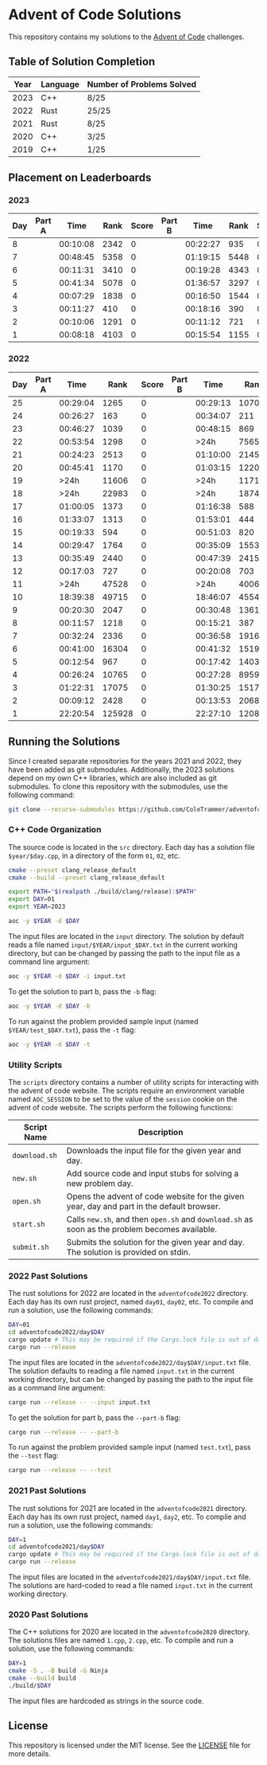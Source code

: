 # Advent of Code Solutions

This repository contains my solutions to the [Advent of Code](https://adventofcode.com) challenges.

## Table of Solution Completion

| Year | Language | Number of Problems Solved |
| ---- | -------- | ------------------------- |
| 2023 | C++      | 8/25                      |
| 2022 | Rust     | 25/25                     |
| 2021 | Rust     | 8/25                      |
| 2020 | C++      | 3/25                      |
| 2019 | C++      | 1/25                      |

## Placement on Leaderboards

### 2023

| Day | **Part A** | Time     | Rank | Score | **Part B** | Time     | Rank | Score |
| --- | ---------- | -------- | ---- | ----- | ---------- | -------- | ---- | ----- |
| 8   |            | 00:10:08 | 2342 | 0     |            | 00:22:27 | 935  | 0     |
| 7   |            | 00:48:45 | 5358 | 0     |            | 01:19:15 | 5448 | 0     |
| 6   |            | 00:11:31 | 3410 | 0     |            | 00:19:28 | 4343 | 0     |
| 5   |            | 00:41:34 | 5078 | 0     |            | 01:36:57 | 3297 | 0     |
| 4   |            | 00:07:29 | 1838 | 0     |            | 00:16:50 | 1544 | 0     |
| 3   |            | 00:11:27 | 410  | 0     |            | 00:18:16 | 390  | 0     |
| 2   |            | 00:10:06 | 1291 | 0     |            | 00:11:12 | 721  | 0     |
| 1   |            | 00:08:18 | 4103 | 0     |            | 00:15:54 | 1155 | 0     |

### 2022

| Day | **Part A** | Time     | Rank   | Score | **Part B** | Time     | Rank   | Score |
| --- | ---------- | -------- | ------ | ----- | ---------- | -------- | ------ | ----- |
| 25  |            | 00:29:04 | 1265   | 0     |            | 00:29:13 | 1070   | 0     |
| 24  |            | 00:26:27 | 163    | 0     |            | 00:34:07 | 211    | 0     |
| 23  |            | 00:46:27 | 1039   | 0     |            | 00:48:15 | 869    | 0     |
| 22  |            | 00:53:54 | 1298   | 0     |            | >24h     | 7565   | 0     |
| 21  |            | 00:24:23 | 2513   | 0     |            | 01:10:00 | 2145   | 0     |
| 20  |            | 00:45:41 | 1170   | 0     |            | 01:03:15 | 1220   | 0     |
| 19  |            | >24h     | 11606  | 0     |            | >24h     | 11715  | 0     |
| 18  |            | >24h     | 22983  | 0     |            | >24h     | 18743  | 0     |
| 17  |            | 01:00:05 | 1373   | 0     |            | 01:16:38 | 588    | 0     |
| 16  |            | 01:33:07 | 1313   | 0     |            | 01:53:01 | 444    | 0     |
| 15  |            | 00:19:33 | 594    | 0     |            | 00:51:03 | 820    | 0     |
| 14  |            | 00:29:47 | 1764   | 0     |            | 00:35:09 | 1553   | 0     |
| 13  |            | 00:35:49 | 2440   | 0     |            | 00:47:39 | 2415   | 0     |
| 12  |            | 00:17:03 | 727    | 0     |            | 00:20:08 | 703    | 0     |
| 11  |            | >24h     | 47528  | 0     |            | >24h     | 40069  | 0     |
| 10  |            | 18:39:38 | 49715  | 0     |            | 18:46:07 | 45542  | 0     |
| 9   |            | 00:20:30 | 2047   | 0     |            | 00:30:48 | 1361   | 0     |
| 8   |            | 00:11:57 | 1218   | 0     |            | 00:15:21 | 387    | 0     |
| 7   |            | 00:32:24 | 2336   | 0     |            | 00:36:58 | 1916   | 0     |
| 6   |            | 00:41:00 | 16304  | 0     |            | 00:41:32 | 15196  | 0     |
| 5   |            | 00:12:54 | 967    | 0     |            | 00:17:42 | 1403   | 0     |
| 4   |            | 00:26:24 | 10765  | 0     |            | 00:27:28 | 8959   | 0     |
| 3   |            | 01:22:31 | 17075  | 0     |            | 01:30:25 | 15172  | 0     |
| 2   |            | 00:09:12 | 2428   | 0     |            | 00:13:53 | 2068   | 0     |
| 1   |            | 22:20:54 | 125928 | 0     |            | 22:27:10 | 120889 | 0     |

## Running the Solutions

Since I created separate repositories for the years 2021 and 2022, they have been added as git submodules. Additionally,
the 2023 solutions depend on my own C++ libraries, which are also included as git submodules. To clone this repository
with the submodules, use the following command:

```bash
git clone --recurse-submodules https://github.com/ColeTrammer/adventofcode.git
```

### C++ Code Organization

The source code is located in the `src` directory. Each day has a solution file `$year/$day.cpp`, in a directory of the
form `01`, `02`, etc.

```bash
cmake --preset clang_release_default
cmake --build --preset clang_release_default

export PATH="$(realpath ./build/clang/release):$PATH"
export DAY=01
export YEAR=2023

aoc -y $YEAR -d $DAY
```

The input files are located in the `input` directory. The solution by default reads a file named
`input/$YEAR/input_$DAY.txt` in the current working directory, but can be changed by passing the path to the input file
as a command line argument:

```bash
aoc -y $YEAR -d $DAY -i input.txt
```

To get the solution to part b, pass the `-b` flag:

```bash
aoc -y $YEAR -d $DAY -b
```

To run against the problem provided sample input (named `$YEAR/test_$DAY.txt`), pass the `-t` flag:

```bash
aoc -y $YEAR -d $DAY -t
```

### Utility Scripts

The `scripts` directory contains a number of utility scripts for interacting with the advent of code website. The
scripts require an environment variable named `AOC_SESSION` to be set to the value of the `session` cookie on the advent
of code website. The scripts perform the following functions:

| Script Name   | Description                                                                                    |
| ------------- | ---------------------------------------------------------------------------------------------- |
| `download.sh` | Downloads the input file for the given year and day.                                           |
| `new.sh`      | Add source code and input stubs for solving a new problem day.                                 |
| `open.sh`     | Opens the advent of code website for the given year, day and part in the default browser.      |
| `start.sh`    | Calls `new.sh`, and then `open.sh` and `download.sh` as soon as the problem becomes available. |
| `submit.sh`   | Submits the solution for the given year and day. The solution is provided on stdin.            |

### 2022 Past Solutions

The rust solutions for 2022 are located in the `adventofcode2022` directory. Each day has its own rust project, named
`day01`, `day02`, etc. To compile and run a solution, use the following commands:

```bash
DAY=01
cd adventofcode2022/day$DAY
cargo update # This may be required if the Cargo.lock file is out of date
cargo run --release
```

The input files are located in the `adventofcode2022/day$DAY/input.txt` file. The solution defaults to reading a file
named `input.txt` in the current working directory, but can be changed by passing the path to the input file as a
command line argument:

```bash
cargo run --release -- --input input.txt
```

To get the solution for part b, pass the `--part-b` flag:

```bash
cargo run --release -- --part-b
```

To run against the problem provided sample input (named `test.txt`), pass the `--test` flag:

```bash
cargo run --release -- --test
```

### 2021 Past Solutions

The rust solutions for 2021 are located in the `adventofcode2021` directory. Each day has its own rust project, named `day1`,
`day2`, etc. To compile and run a solution, use the following commands:

```bash
DAY=1
cd adventofcode2021/day$DAY
cargo update # This may be required if the Cargo.lock file is out of date
cargo run --release
```

The input files are located in the `adventofcode2021/day$DAY/input.txt` file. The solutions are hard-coded to read a
file named `input.txt` in the current working directory.

### 2020 Past Solutions

The C++ solutions for 2020 are located in the `adventofcode2020` directory. The solutions files are named `1.cpp`, `2.cpp`,
etc. To compile and run a solution, use the following commands:

```bash
DAY=1
cmake -S . -B build -G Ninja
cmake --build build
./build/$DAY
```

The input files are hardcoded as strings in the source code.

## License

This repository is licensed under the MIT license. See the [LICENSE](LICENSE) file for more details.
